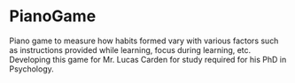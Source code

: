 # PianoGame
Piano game to measure how habits formed vary with various factors such as instructions provided while learning, focus during learning, etc. Developing this game for Mr. Lucas Carden for study required for his PhD in Psychology.
